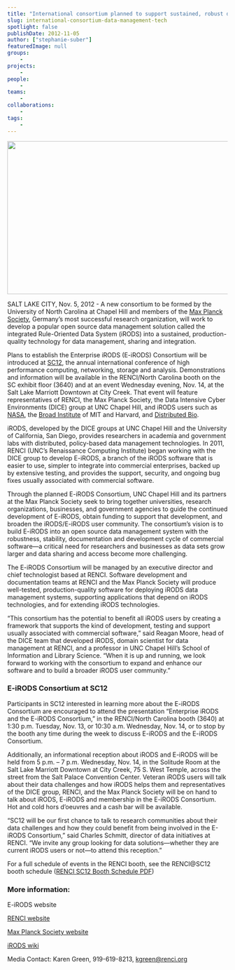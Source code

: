 ```yaml
---
title: "International consortium planned to support sustained, robust data management technology"
slug: international-consortium-data-management-tech
spotlight: false
publishDate: 2012-11-05
author: ["stephanie-suber"]
featuredImage: null
groups:
    - 
projects:
    - 
people:
    - 
teams: 
    - 
collaborations:
    - 
tags:
    - 
---
```

<img class=" wp-image-12067 alignleft" title="Event-E-iRODS-SC12" alt="" src="https://www.renci.org/wp-content/uploads/2012/11/Event-E-iRODS-SC121.jpg" width="640" height="349" />

SALT LAKE CITY, Nov. 5, 2012 - A new consortium to be formed by the University of North Carolina at Chapel Hill and members of the <a href="http://www.mpg.de/en">Max Planck Society</a>, Germany’s most successful research organization, will work to develop a popular open source data management solution called the integrated Rule-Oriented Data System (iRODS) into a sustained, production-quality technology for data management, sharing and integration.<!--more-->

Plans to establish the Enterprise iRODS (E-iRODS) Consortium will be introduced at <a href="http://sc12.supercomputing.org">SC12</a>, the annual international conference of high performance computing, networking, storage and analysis. Demonstrations and information will be available in the RENCI/North Carolina booth on the SC exhibit floor (3640) and at an event Wednesday evening, Nov. 14, at the Salt Lake Marriott Downtown at City Creek. That event will feature representatives of RENCI, the Max Planck Society, the Data Intensive Cyber Environments (DICE) group at UNC Chapel Hill, and iRODS users such as <a href="http://www.nasa.gov">NASA</a>, the <a href="http://www.broadinstitute.org">Broad Institute</a> of MIT and Harvard, and <a href="http://www.distributedbio.com">Distributed Bio</a>.

iRODS, developed by the DICE groups at UNC Chapel Hill and the University of California, San Diego, provides researchers in academia and government labs with distributed, policy-based data management technologies. In 2011, RENCI (UNC’s Renaissance Computing Institute) began working with the DICE group to develop E-iRODS, a branch of the iRODS software that is easier to use, simpler to integrate into commercial enterprises, backed up by extensive testing, and provides the support, security, and ongoing bug fixes usually associated with commercial software.

Through the planned E-iRODS Consortium, UNC Chapel Hill and its partners at the Max Planck Society seek to bring together universities, research organizations, businesses, and government agencies to guide the continued development of E-iRODS, obtain funding to support that development, and broaden the iRODS/E-iRODS user community. The consortium’s vision is to build E-iRODS into an open source data management system with the robustness, stability, documentation and development cycle of commercial software—a critical need for researchers and businesses as data sets grow larger and data sharing and access become more challenging.

The E-iRODS Consortium will be managed by an executive director and chief technologist based at RENCI. Software development and documentation teams at RENCI and the Max Planck Society will produce well-tested, production-quality software for deploying iRODS data management systems, supporting applications that depend on iRODS technologies, and for extending iRODS technologies.

“This consortium has the potential to benefit all iRODS users by creating a framework that supports the kind of development, testing and support usually associated with commercial software,” said Reagan Moore, head of the DICE team that developed iRODS, domain scientist for data management at RENCI, and a professor in UNC Chapel Hill’s School of Information and Library Science. “When it is up and running, we look forward to working with the consortium to expand and enhance our software and to build a broader iRODS user community.”
<h3>E-iRODS Consortium at SC12</h3>
Participants in SC12 interested in learning more about the E-iRODS Consortium are encouraged to attend the presentation “Enterprise iRODS and the E-iRODS Consortium,” in the RENCI/North Carolina booth (3640) at 1:30 p.m. Tuesday, Nov. 13, or 10:30 a.m. Wednesday, Nov. 14, or to stop by the booth any time during the week to discuss E-iRODS and the E-iRODS Consortium.

Additionally, an informational reception about iRODS and E-iRODS will be held from 5 p.m. – 7 p.m. Wednesday, Nov. 14, in the Solitude Room at the Salt Lake Marriott Downtown at City Creek, 75 S. West Temple, across the street from the Salt Palace Convention Center. Veteran iRODS users will talk about their data challenges and how iRODS helps them and representatives of the DICE group, RENCI, and the Max Planck Society will be on hand to talk about iRODS, E-iRODS and membership in the E-iRODS Consortium. Hot and cold hors d’oeuvres and a cash bar will be available.

“SC12 will be our first chance to talk to research communities about their data challenges and how they could benefit from being involved in the E-iRODS Consortium,” said Charles Schmitt, director of data initiatives at RENCI. “We invite any group looking for data solutions—whether they are current iRODS users or not—to attend this reception.”

For a full schedule of events in the RENCI booth, see the RENCI@SC12 booth schedule (<a href="https://www.renci.org/wp-content/uploads/2012/11/RENCI-SC12-Schedule1.pdf">RENCI SC12 Booth Schedule PDF</a>)
<h3>More information:</h3>
E-iRODS website

<a href="https://www.renci.org">RENCI website</a>

<a href="http://www.mpg.de/en" target="_blank">Max Planck Society website</a>

<a href="http://irods.diceresearch.org" target="_blank">iRODS wiki</a>

Media Contact: Karen Green, 919-619-8213, <a href="mailto:kgreen@renci.org">kgreen@renci.org</a>
